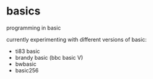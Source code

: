 # basics
programming in basic

currently experimenting with different versions of basic:
* ti83 basic
* brandy basic (bbc basic V)
* bwbasic
* basic256

